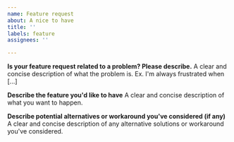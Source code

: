 ```yaml
---
name: Feature request
about: A nice to have
title: ''
labels: feature
assignees: ''

---
```


**Is your feature request related to a problem? Please describe.**
A clear and concise description of what the problem is. Ex. I'm always frustrated when [...]

**Describe the feature you'd like to have**
A clear and concise description of what you want to happen.

**Describe potential alternatives or workaround you've considered (if any)**
A clear and concise description of any alternative solutions or workaround you've considered.
